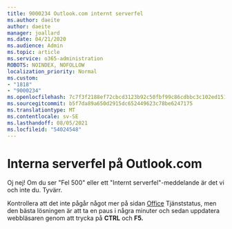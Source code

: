 ```yaml
---
title: 9000234 Outlook.com internt serverfel
ms.author: daeite
author: daeite
manager: joallard
ms.date: 04/21/2020
ms.audience: Admin
ms.topic: article
ms.service: o365-administration
ROBOTS: NOINDEX, NOFOLLOW
localization_priority: Normal
ms.custom:
- "1818"
- "9000234"
ms.openlocfilehash: 7c7f3f2188ef72cbcd3123b92c50fbf99c86cdbbc3c102ed151df341dc6f5910
ms.sourcegitcommit: b5f7da89a650d2915dc652449623c78be6247175
ms.translationtype: MT
ms.contentlocale: sv-SE
ms.lasthandoff: 08/05/2021
ms.locfileid: "54024548"
---
```

# <a name="internal-server-errors-in-outlookcom"></a>Interna serverfel på Outlook.com

Oj nej! Om du ser "Fel 500" eller ett "Internt serverfel"-meddelande är det vi och inte du. Tyvärr.

Kontrollera att det inte pågår något mer på sidan [Office](https://portal.office.com/servicestatus) Tjänststatus, men den bästa lösningen är att ta en paus i några minuter och sedan uppdatera webbläsaren genom att trycka på **CTRL** och **F5.**